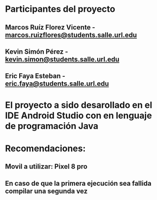 # Participantes del proyecto
## Marcos Ruíz Florez Vicente - marcos.ruizflores@students.salle.url.edu
## Kevin Simón Pérez - kevin.simon@students.salle.url.edu
## Eric Faya Esteban - eric.faya@students.salle.url.edu

# El proyecto a sido desarollado en el IDE Android Studio con en lenguaje de programación Java
# Recomendaciones:
## Movil a utilizar: Pixel 8 pro
## En caso de que la primera ejecución sea fallida compilar una segunda vez
